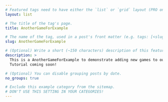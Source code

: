 ```yaml
---
# Featured tags need to have either the `list` or `grid` layout (PRO only).
layout: list

# The title of the tag's page.
title: AnotherGameForExample

# The name of the tag, used in a post's front matter (e.g. tags: [<slug>]).
slug: AnotherGameForExample

# (Optional) Write a short (~150 characters) description of this featured tag.
description: >
  This is a AnotherGameForExample to demonstrate adding new games to our blog.
  Tutorial coming soon!

# (Optional) You can disable grouping posts by date.
no_groups: true

# Exclude this example category from the sitemap.
# DON'T USE THIS SETTING IN YOUR CATEGORIES!
---
```

